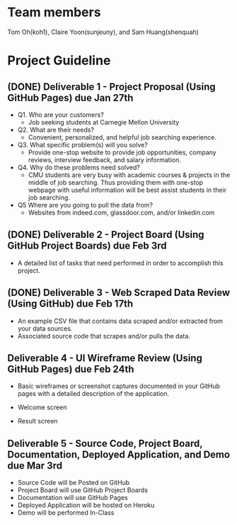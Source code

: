 # Team members
Tom Oh(koh1), Claire Yoon(sunjeuny), and Sam Huang(shenquah)

# Project Guideline
## (DONE) Deliverable 1 - Project Proposal (Using GitHub Pages) due Jan 27th

* Q1. Who are your customers?
  * Job seeking students at Carnegie Mellon University
* Q2. What are their needs?
  * Convenient, personalized, and helpful job searching experience.
* Q3. What specific problem(s) will you solve?
  * Provide one-stop website to provide job opportunities, company reviews, interview feedback, and salary information.
* Q4. Why do these problems need solved?
  * CMU students are very busy with academic courses & projects in the middle of job searching. Thus providing them with one-stop webpage with useful information will be best assist students in their job searching.
* Q5 Where are you going to pull the data from?
  * Websites from indeed.com, glassdoor.com, and/or linkedin.com

## (DONE) Deliverable 2 - Project Board (Using GitHub Project Boards) due Feb 3rd

* A detailed list of tasks that need performed in order to accomplish this project.

## (DONE) Deliverable 3 - Web Scraped Data Review (Using GitHub) due Feb 17th

* An example CSV file that contains data scraped and/or extracted from your data sources.
* Associated source code that scrapes and/or pulls the data.

## Deliverable 4 - UI Wireframe Review (Using GitHub Pages) due Feb 24th

* Basic wireframes or screenshot captures documented in your GitHub pages with a detailed description of the application.
* Welcome screen


* Result screen


## Deliverable 5 - Source Code, Project Board, Documentation, Deployed Application, and Demo due Mar 3rd

* Source Code will be Posted on GitHub
* Project Board will use GitHub Project Boards
* Documentation will use GitHub Pages
* Deployed Application will be hosted on Heroku
* Demo will be performed In-Class
